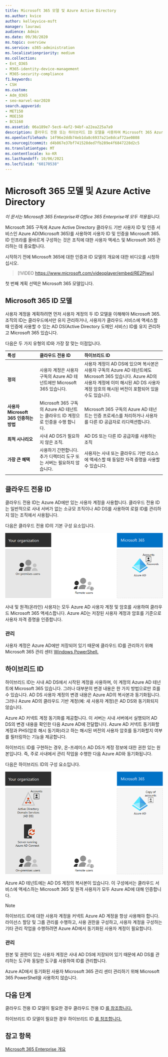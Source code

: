 ```yaml
---
title: Microsoft 365 모델 및 Azure Active Directory
ms.author: kvice
author: kelleyvice-msft
manager: laurawi
audience: Admin
ms.date: 09/30/2020
ms.topic: overview
ms.service: o365-administration
ms.localizationpriority: medium
ms.collection:
- Ent_O365
- M365-identity-device-management
- M365-security-compliance
f1.keywords:
- CSH
ms.custom:
- Adm_O365
- seo-marvel-mar2020
search.appverid:
- MET150
- MOE150
- BCS160
ms.assetid: 06a189e7-5ec6-4af2-94bf-a22ea225a7a9
description: 클라우드 전용 또는 하이브리드 ID 모델을 사용하여 Microsoft 365 Azure AD 사용자 ID 서비스를 관리하는 방법을 설명합니다.
ms.openlocfilehash: 14f96e2ddb74eb1da8c6937a21e8dcaf72ae0808
ms.sourcegitcommit: d4b867e37bf741528ded7fb289e4f6847228d2c5
ms.translationtype: MT
ms.contentlocale: ko-KR
ms.lasthandoff: 10/06/2021
ms.locfileid: "60170538"
---
```

# <a name="microsoft-365-identity-models-and-azure-active-directory"></a>Microsoft 365 모델 및 Azure Active Directory

*이 문서는 Microsoft 365 Enterprise와 Office 365 Enterprise에 모두 적용됩니다.*

Microsoft 365 구독에 Azure Active Directory 클라우드 기반 사용자 ID 및 인증 서비스인 Azure AD(Microsoft 365)를 사용하여 사용자 ID 및 인증을 Microsoft 365. ID 인프라를 올바르게 구성하는 것은 조직에 대한 사용자 액세스 및 Microsoft 365 관리하는 데 중요합니다.

시작하기 전에 Microsoft 365에 대한 인증과 ID 모델의 개요에 대한 비디오를 시청하십시오.

<p> </p>

> [!VIDEO https://www.microsoft.com/videoplayer/embed/RE2Pjwu]

첫 번째 계획 선택은 Microsoft 365 모델입니다.

## <a name="microsoft-365-identity-models"></a>Microsoft 365 ID 모델

사용자 계정을 계획하려면 먼저 사용자 계정의 두 ID 모델을 이해해야 Microsoft 365. 조직의 ID는 클라우드에서만 유지 관리하거나, 사용자가 클라우드 서비스에 액세스할 때 인증에 사용할 수 있는 AD DS(Active Directory 도메인 서비스) ID를 유지 관리하고 Microsoft 365 있습니다.

다음은 두 가지 유형의 ID와 가장 잘 맞는 이점입니다.

| 특성 | 클라우드 전용 ID | 하이브리드 ID |
|:-------|:-----|:-----|
| **정의** | 사용자 계정은 사용자 구독의 Azure AD 테넌트에만 Microsoft 365 있습니다. | 사용자 계정이 AD DS에 있으며 복사본은 사용자 구독의 Azure AD 테넌트에도 Microsoft 365 있습니다. Azure AD의 사용자 계정에 이미 해시된 AD DS 사용자 계정 암호의 해시된 버전이 포함되어 있을 수도 있습니다. |
| **사용자 Microsoft 365 인증하는 방법** | Microsoft 365 구독의 Azure AD 테넌트는 클라우드 ID 계정으로 인증을 수행 합니다. | Microsoft 365 구독의 Azure AD 테넌트는 인증 프로세스를 처리하거나 사용자를 다른 ID 공급자로 리디렉션합니다. |
| **최적 시나리오** | 사내 AD DS가 필요하지 않은 조직. | AD DS 또는 다른 ID 공급자를 사용하는 조직 |
| **가장 큰 혜택** | 사용하기 간편합니다. 추가 디렉터리 도구 또는 서버는 필요하지 않습니다. | 사용자는 사내 또는 클라우드 기반 리소스에 액세스할 때 동일한 자격 증명을 사용할 수 있습니다. |
||||

## <a name="cloud-only-identity"></a>클라우드 전용 ID

클라우드 전용 ID는 Azure AD에만 있는 사용자 계정을 사용합니다. 클라우드 전용 ID는 일반적으로 사내 서버가 없는 소규모 조직이나 AD DS를 사용하여 로컬 ID를 관리하지 않는 조직에서 사용됩니다.

다음은 클라우드 전용 ID의 기본 구성 요소입니다.

![클라우드 전용 ID의 기본 구성 요소입니다.](../media/about-microsoft-365-identity/cloud-only-identity.png)

사내 및 원격(온라인) 사용자는 모두 Azure AD 사용자 계정 및 암호를 사용하여 클라우드 Microsoft 365 액세스합니다. Azure AD는 저장된 사용자 계정과 암호를 기준으로 사용자 자격 증명을 인증합니다.

### <a name="administration"></a>관리
사용자 계정은 Azure AD에만 저장되어 있기 때문에 클라우드 ID를 관리하기 위해 [](manage-user-accounts-and-licenses-with-microsoft-365-powershell.md)Microsoft 365 관리 센터 [Windows PowerShell.](/admin)

## <a name="hybrid-identity"></a>하이브리드 ID

하이브리드 ID는 사내 AD DS에서 시작된 계정을 사용하며, 이 계정의 Azure AD 테넌트에 Microsoft 365 있습니다. 그러나 대부분의 변경 내용은 한 가지 방법으로만 흐를 수 있습니다. AD DS 사용자 계정의 변경 내용은 Azure AD의 복사본과 동기화됩니다. 그러나 Azure AD의 클라우드 기반 계정(예: 새 사용자 계정)은 AD DS와 동기화되지 않습니다.

Azure AD 커넥트 계정 동기화를 제공합니다. 이 서버는 사내 서버에서 실행되어 AD DS의 변경 내용을 확인한 다음 Azure AD에 전달합니다. Azure AD 커넥트 동기화할 계정과 PHS(암호 해시 동기화)라고 하는 해시된 버전의 사용자 암호를 동기화할지 여부를 필터링하는 기능을 제공합니다.

하이브리드 ID를 구현하는 경우, 온-프레미스 AD DS가 계정 정보에 대한 권한 있는 원본입니다. 즉, 주로 사내에서 관리 작업을 수행한 다음 Azure AD와 동기화됩니다.

다음은 하이브리드 ID의 구성 요소입니다.

![하이브리드 ID의 구성 요소입니다.](../media/about-microsoft-365-identity/hybrid-identity.png)

Azure AD 테넌트에는 AD DS 계정의 복사본이 있습니다. 이 구성에서는 클라우드 서비스에 액세스하는 Microsoft 365 및 원격 사용자가 모두 Azure AD에 대해 인증합니다.

> [!NOTE]
> 하이브리드 ID에 대한 사용자 계정을 커넥트 Azure AD 계정을 항상 사용해야 합니다. 라이선스 할당 및 그룹 관리를 수행하고, 사용 권한을 구성하고, 사용자 계정을 구성하는 기타 관리 작업을 수행하려면 Azure AD에서 동기화된 사용자 계정이 필요합니다.

### <a name="administration"></a>관리

원본 및 권한이 있는 사용자 계정은 사내 AD DS에 저장되어 있기 때문에 AD DS를 관리하는 도구와 동일한 도구를 사용하여 ID를 관리합니다.

Azure AD에서 동기화된 사용자 Microsoft 365 관리 센터 관리하기 위해 Microsoft 365 PowerShell을 사용하지 않습니다.

## <a name="next-step"></a>다음 단계

클라우드 전용 ID 모델이 필요한 경우 클라우드 전용 ID [를 참조합니다.](cloud-only-identities.md)

하이브리드 ID 모델이 필요한 경우 하이브리드 ID [를 참조합니다.](plan-for-directory-synchronization.md)

## <a name="see-also"></a>참고 항목

[Microsoft 365 Enterprise 개요](microsoft-365-overview.md)
